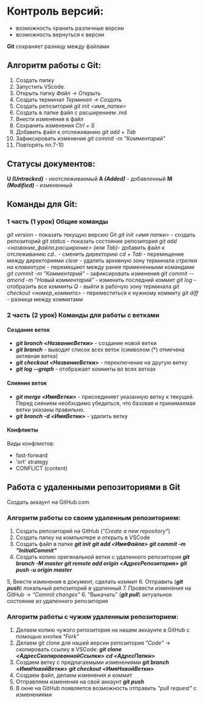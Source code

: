 # Контроль версий:
* возможность хранить различные версии
* возможность вернуться к версии

**Git** сохраняет разницу между файлами

## Алгоритм работы с Git:
1. Создать папку
2. Запустить VScode.
3. Открыть папку *Файл -> Открыть*
4. Создать терминал *Терминал -> Создать*
5. Создать репозиторий *git init <имя_папки>*
6. Создать в папке файл с расширением .md
7. Внести изменения в файл
8. Сохранить изменения *Ctrl + S*
9. Добавить файл к отслеживанию *git add + Tab*
10. Зафиксировать изменения *git commit -m "Комментарий"*
11. Повторять пп.7-10

## Статусы документов:

**U _(Untracked)_** - неотслеживаемый
**A _(Added)_** - добавленный
**M _(Modified)_** - измененный

## Команды для Git:

### 1 часть (1 урок) Общие команды

*git version* - показать текущую версию Git
*git init <имя папки>* - создать репозиторий
*git status* - показать состояние репозитория
*git add <название_файла.расширение> (или Tab)*- добавить файл к отслеживанию
*cd..* - сменить директорию
*cd + Tab* - перемещение между директориями
*clear* - удалить архивную зону терминала
*стрелки на клавиатуре* - перемещают между ранее примененными командами
*git commit -m "Комментарий"* - зафиксировать изменения
*git commit --amend -m "Новый комментарий"* - изменить последний коммит
*git log* - отобразить все коммиты
*Q* - выйти в рабочую зону терминала
*git checkout <номер_коммита>* - переместиться к нужному коммиту
*git diff* - разница между коммитами

### 2 часть (2 урок) Команды для работы с ветками
#### Создание веток

+ _**git branch <НазваниеВетки>**_ - создание новой ветки
+ _**git branch**_ - выводит список всех веток (символом (*) отмечена активная ветка)
+ _**git checkout <НазваниеВетки>**_ - переключение на другую ветку
+ _**git log --graph**_ - отображает коммиты во всех ветках

#### Слияние веток

+ _**git merge <ИмяВетки>**_ - присоединяет указанную ветку к текущей. Перед сиянием необходимо убедиться, что базовая и принимаемая ветки указаны правильно.
+ _**git branch -d <ИмяВетки>**_ - удалить ветку

#### Конфликты

Виды конфликтов:

+ fast-forward
+ 'ort' strategy
+ CONFLICT (content)

## Работа с удаленными репозиториями в Git

Создать аккаунт на GitHub.com

### Алгоритм работы со своим удаленным репозиторием:

1. Создать репозиторий на GitHub (*"Create a new repository"*)
2. Создать папку на компьютере и открыть в VSCode
3. Создать файл в папке
_**git init**_
_**git add <ИмяФайла>**_
_**git commit -m "InitialCommit"**_
4. Создать копию оригинальной ветки с удаленного репозитория
_**git branch -M master**_
_**git remote add origin <АдресРепозитория>**_
_**git push -u origin master**_

5, Внести изменения в документ, сделать коммит
6. Отправить (_**git push**_) локальный репозиторий в удаленный
7. Провести изменения на GitHub -> *"Commit changes"*
6. "Выкачать" (_**git pull**_) актуальное состояние из удаленного репозитория

### Алгоритм работы с чужим удаленным репозиторием:

1. Делаем копию чужого репозитория на нашем аккаунте в GitHub с помощью кнопки *"Fork"*
2. Делаем git clone для нашей версии репозитория
*"Code"* -> скопировать ссылку
в VSCode:
 _**git clone <АдресСкопированнойСсылки>**_
_**cd <АдресПапки>**_
3. Создаем ветку с предлагаемыми изменениями
_**git branch <ИмяНовойВетки>**_
_**git checkout <ИмяНовойВетки>**_
4. Создаем файл, делаем изменения и коммит
5. Отправляем изменения на свой аккаунт
_**git push**_
6. В окне на GitHub появляется возможность отправить *"pull request"* с изменениями